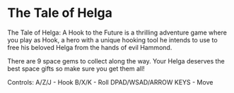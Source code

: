 # The Tale of Helga

The Tale of Helga: A Hook to the Future is a thrilling adventure game where you play as Hook, a hero with a unique hooking tool he intends to use to free his beloved Helga from the hands of evil Hammond.

There are 9 space gems to collect along the way. Your Helga deserves the best space gifts so make sure you get them all!

Controls:
A/Z/J - Hook
B/X/K - Roll
DPAD/WSAD/ARROW KEYS - Move

